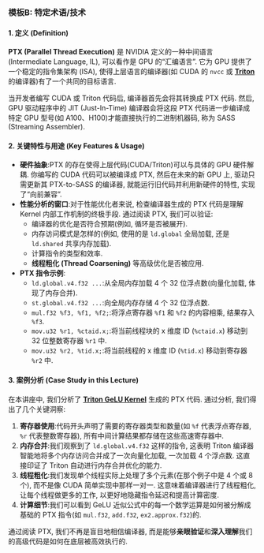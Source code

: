### 模板B: 特定术语/技术

#### 1. 定义 (Definition)
**PTX (Parallel Thread Execution)** 是 NVIDIA 定义的一种中间语言 (Intermediate Language, IL), 可以看作是 GPU 的“汇编语言”. 它为 GPU 提供了一个稳定的指令集架构 (ISA), 使得上层语言的编译器(如 CUDA 的 `nvcc` 或 **[Triton](./Lecture6-Triton.md)** 的编译器)有了一个共同的目标语言. 

当开发者编写 CUDA 或 Triton 代码后, 编译器首先会将其转换成 PTX 代码. 然后, GPU 驱动程序中的 JIT (Just-In-Time) 编译器会将这段 PTX 代码进一步编译成特定 GPU 型号(如 A100、H100)才能直接执行的二进制机器码, 称为 SASS (Streaming Assembler). 

#### 2. 关键特性与用途 (Key Features & Usage)
*   **硬件抽象**:PTX 的存在使得上层代码(CUDA/Triton)可以与具体的 GPU 硬件解耦. 你编写的 CUDA 代码可以被编译成 PTX, 然后在未来的新 GPU 上, 驱动只需更新其 PTX-to-SASS 的编译器, 就能运行旧代码并利用新硬件的特性, 实现了“向前兼容”. 
*   **性能分析的窗口**:对于性能优化者来说, 检查编译器生成的 PTX 代码是理解 Kernel 内部工作机制的终极手段. 通过阅读 PTX, 我们可以验证:
    *   编译器的优化是否符合预期(例如, 循环是否被展开). 
    *   内存访问模式是怎样的(例如, 使用的是 `ld.global` 全局加载, 还是 `ld.shared` 共享内存加载). 
    *   计算指令的类型和效率. 
    *   **线程粗化 (Thread Coarsening)** 等高级优化是否被应用. 
*   **PTX 指令示例**:
    *   `ld.global.v4.f32 ...`:从全局内存加载 4 个 32 位浮点数(向量化加载, 体现了内存合并). 
    *   `st.global.v4.f32 ...`:向全局内存存储 4 个 32 位浮点数. 
    *   `mul.f32 %f3, %f1, %f2;`:将浮点寄存器 `%f1` 和 `%f2` 的内容相乘, 结果存入 `%f3`. 
    *   `mov.u32 %r1, %ctaid.x;`:将当前线程块的 x 维度 ID (`%ctaid.x`) 移动到 32 位整数寄存器 `%r1` 中. 
    *   `mov.u32 %r2, %tid.x;`:将当前线程的 x 维度 ID (`%tid.x`) 移动到寄存器 `%r2` 中. 

#### 3. 案例分析 (Case Study in this Lecture)
在本讲座中, 我们分析了 **[Triton GeLU Kernel](./Lecture6-Code-triton_gelu.md)** 生成的 PTX 代码. 通过分析, 我们得出了几个关键洞察:

1.  **寄存器使用**:代码开头声明了需要的寄存器类型和数量(如 `%f` 代表浮点寄存器, `%r` 代表整数寄存器), 所有中间计算结果都存储在这些高速寄存器中. 
2.  **内存合并**:我们观察到了 `ld.global.v4.f32` 这样的指令, 这表明 Triton 编译器智能地将多个内存访问合并成了一次向量化加载, 一次加载 4 个浮点数. 这直接印证了 Triton 自动进行内存合并优化的能力. 
3.  **线程粗化**:我们发现单个线程实际上处理了多个元素(在那个例子中是 4 个或 8 个), 而不是像 CUDA 简单实现中那样一对一. 这意味着编译器进行了线程粗化, 让每个线程做更多的工作, 以更好地隐藏指令延迟和提高计算密度. 
4.  **计算细节**:我们可以看到 GeLU 近似公式中的每一个数学运算是如何被分解成基础的 PTX 指令(如 `mul.f32`, `add.f32`, `ex2.approx.f32`)的. 

通过阅读 PTX, 我们不再是盲目地相信编译器, 而是能够**亲眼验证**和**深入理解**我们的高级代码是如何在底层被高效执行的. 